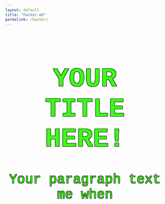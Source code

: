 ```yaml
---
layout: default
title: "hacker.md"
permalink: /hacker/
---
```


<style>
  body {
    background-image: url('https://i.pinimg.com/originals/8b/86/5d/8b865ddcb9bb441b73db346574214f49.gif');
    background-repeat: repeat;
    margin: 0;
  }
</style>



<style>
  .hacker-text {
    font-family: 'Courier New', monospace;
    color: #39FF14;
    text-align: center;
    text-shadow: 
      -1px -1px 0 #000,
      1px -1px 0 #000,
      -1px 1px 0 #000,
      1px 1px 0 #000;
  }
  h1.hacker-text { font-size: calc(2em * 3); } /* 3x original <h1> size */
  p.hacker-text { font-size: calc(1em * 3); }  /* 3x original <p> size */
  
  .text-container {
    max-width: 800px;
    margin: 0 auto;
  }
</style>

<div class="text-container">
  <h1 class="hacker-text">YOUR TITLE HERE!</h1>  <!-- Now 6em (3x default 2em) -->
  <p class="hacker-text">Your paragraph text me when</p>  <!-- Now 3em (3x default 1em) -->
</div>